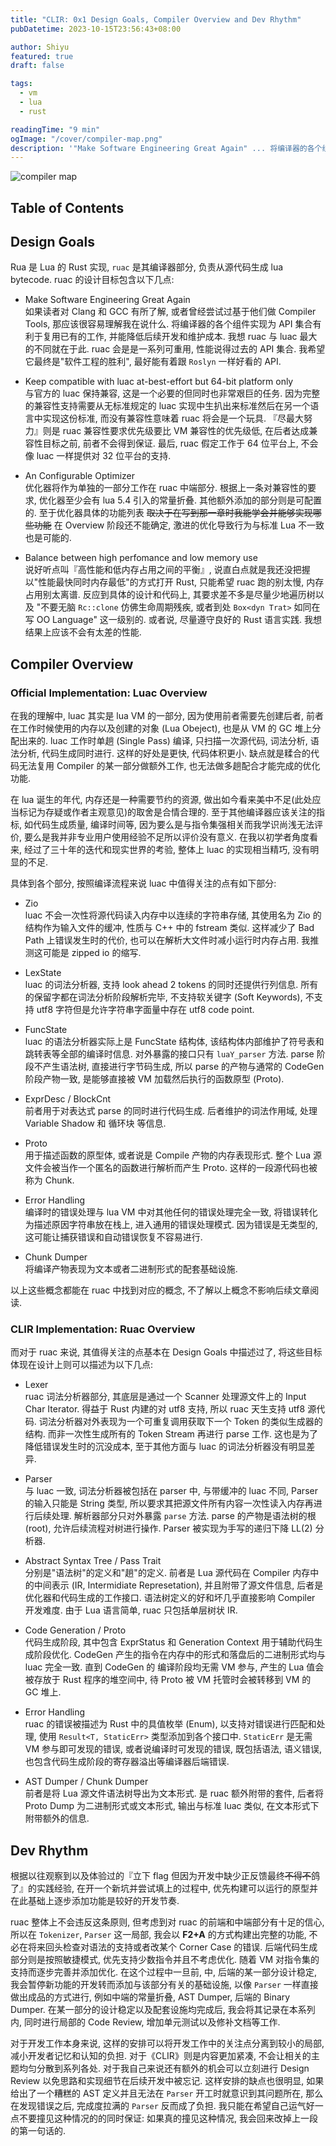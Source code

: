 ```yaml
---
title: "CLIR: 0x1 Design Goals, Compiler Overview and Dev Rhythm"
pubDatetime: 2023-10-15T23:56:43+08:00

author: Shiyu
featured: true
draft: false

tags:
  - vm
  - lua
  - rust

readingTime: "9 min"
ogImage: "/cover/compiler-map.png"
description: '"Make Software Engineering Great Again" ... 将编译器的各个组件实现为 API 集合有利于复用已有的工作, 并能降低后续开发和维护成本. 我想 ruac 与 luac 最大的不同就在于此. ruac 会是是一系列可重用, 性能说得过去的 API 集合.我希望它最终是"软件工程的胜利", 最好能有着跟 `Roslyn` 一样好看的 API.'
---
```


![compiler map](/cover/compiler-map.png)

## Table of Contents

## Design Goals

Rua 是 Lua 的 Rust 实现, `ruac` 是其编译器部分, 负责从源代码生成 lua bytecode. ruac 的设计目标包含以下几点:

- Make Software Engineering Great Again  
  如果读者对 Clang 和 GCC 有所了解, 或者曾经尝试过基于他们做 Compiler Tools, 那应该很容易理解我在说什么. 将编译器的各个组件实现为 API 集合有利于复用已有的工作, 并能降低后续开发和维护成本. 我想 ruac 与 luac 最大的不同就在于此. ruac 会是是一系列可重用, 性能说得过去的 API 集合. 我希望它最终是"软件工程的胜利", 最好能有着跟 `Roslyn` 一样好看的 API.

- Keep compatible with luac at-best-effort but 64-bit platform only  
  与官方的 luac 保持兼容, 这是一个必要的但同时也非常艰巨的任务. 因为完整的兼容性支持需要从无标准规定的 luac 实现中生扒出来标准然后在另一个语言中实现这份标准, 而没有兼容性意味着 ruac 将会是一个玩具. 『尽最大努力』则是 ruac 兼容性要求优先级要比 VM 兼容性的优先级低, 在后者达成兼容性目标之前, 前者不会得到保证. 最后, ruac 假定工作于 64 位平台上, 不会像 luac 一样提供对 32 位平台的支持.

- An Configurable Optimizer  
  优化器将作为单独的一部分工作在 ruac 中端部分. 根据上一条对兼容性的要求, 优化器至少会有 lua 5.4 引入的常量折叠. 其他额外添加的部分则是可配置的. 至于优化器具体的功能列表 ~~取决于在写到那一章时我能学会并能够实现哪些功能~~ 在 Overview 阶段还不能确定, 激进的优化导致行为与标准 Lua 不一致也是可能的.

- Balance between high perfomance and low memory use  
  说好听点叫『高性能和低内存占用之间的平衡』, 说直白点就是我还没把握以"性能最快同时内存最低"的方式打开 Rust, 只能希望 ruac 跑的别太慢, 内存占用别太离谱. 反应到具体的设计和代码上, 其要求差不多是尽量少地遍历树以及 "不要无脑 `Rc::clone` 仿佛生命周期残疾, 或者到处 `Box<dyn Trat>` 如同在写 OO Language" 这一级别的. 或者说, 尽量遵守良好的 Rust 语言实践. 我想结果上应该不会有太差的性能.

## Compiler Overview

### Official Implementation: Luac Overview

在我的理解中, luac 其实是 lua VM 的一部分, 因为使用前者需要先创建后者, 前者在工作时候使用的内存以及创建的对象 (Lua Obeject), 也是从 VM 的 GC 堆上分配出来的. luac 工作时单趟 (Single Pass) 编译, 只扫描一次源代码, 词法分析, 语法分析, 代码生成同时进行. 这样的好处是更快, 代码体积更小. 缺点就是糅合的代码无法复用 Compiler 的某一部分做额外工作, 也无法做多趟配合才能完成的优化功能.

在 lua 诞生的年代, 内存还是一种需要节约的资源, 做出如今看来美中不足(此处应当标记为存疑或作者主观意见)的取舍是合情合理的. 至于其他编译器应该关注的指标, 如代码生成质量, 编译时间等, 因为要么是与指令集强相关而我学识尚浅无法评价, 要么是我并非专业用户使用经验不足所以评价没有意义. 在我以初学者角度看来, 经过了三十年的迭代和现实世界的考验, 整体上 luac 的实现相当精巧, 没有明显的不足.

具体到各个部分, 按照编译流程来说 luac 中值得关注的点有如下部分:

- Zio  
  luac 不会一次性将源代码读入内存中以连续的字符串存储, 其使用名为 Zio 的结构作为输入文件的缓冲, 性质与 C++ 中的 fstream 类似. 这样减少了 Bad Path 上错误发生时的代价, 也可以在解析大文件时减小运行时内存占用. 我推测这可能是 zipped io 的缩写.

- LexState  
  luac 的词法分析器, 支持 look ahead 2 tokens 的同时还提供行列信息. 所有的保留字都在词法分析阶段解析完毕, 不支持软关键字 (Soft Keywords), 不支持 utf8 字符但是允许字符串字面量中存在 utf8 code point.

- FuncState  
  luac 的语法分析器实际上是 FuncState 结构体, 该结构体内部维护了符号表和跳转表等全部的编译时信息. 对外暴露的接口只有 `luaY_parser` 方法. parse 阶段不产生语法树, 直接进行字节码生成, 所以 parse 的产物与通常的 CodeGen 阶段产物一致, 是能够直接被 VM 加载然后执行的函数原型 (Proto).

- ExprDesc / BlockCnt  
  前者用于对表达式 parse 的同时进行代码生成. 后者维护的词法作用域, 处理 Variable Shadow 和 循环块 等信息.

- Proto  
  用于描述函数的原型体, 或者说是 Compile 产物的内存表现形式. 整个 Lua 源文件会被当作一个匿名的函数进行解析而产生 Proto. 这样的一段源代码也被称为 Chunk.

- Error Handling  
  编译时的错误处理与 lua VM 中对其他任何的错误处理完全一致, 将错误转化为描述原因字符串放在栈上, 进入通用的错误处理模式. 因为错误是无类型的, 这可能让捕获错误和自动错误恢复不容易进行.

- Chunk Dumper  
  将编译产物表现为文本或者二进制形式的配套基础设施.

以上这些概念都能在 ruac 中找到对应的概念, 不了解以上概念不影响后续文章阅读.

### CLIR Implementation: Ruac Overview

而对于 ruac 来说, 其值得关注的点基本在 Design Goals 中描述过了, 将这些目标体现在设计上则可以描述为以下几点:

- Lexer  
  ruac 词法分析器部分, 其底层是通过一个 Scanner 处理源文件上的 Input Char Iterator. 得益于 Rust 内建的对 utf8 支持, 所以 ruac 天生支持 utf8 源代码. 词法分析器对外表现为一个可重复调用获取下一个 Token 的类似生成器的结构. 而非一次性生成所有的 Token Stream 再进行 parse 工作. 这也是为了降低错误发生时的沉没成本, 至于其他方面与 luac 的词法分析器没有明显差异.

- Parser  
  与 luac 一致, 词法分析器被包括在 parser 中, 与带缓冲的 luac 不同, Parser 的输入只能是 String 类型, 所以要求其把源文件所有内容一次性读入内存再进行后续处理. 解析器部分只对外暴露 `parse` 方法. parse 的产物是语法树的根 (root), 允许后续流程对树进行操作. Parser 被实现为手写的递归下降 LL(2) 分析器.

- Abstract Syntax Tree / Pass Trait  
  分别是"语法树"的定义和"趟"的定义. 前者是 Lua 源代码在 Compiler 内存中的中间表示 (IR, Intermidiate Represetation), 并且附带了源文件信息, 后者是优化器和代码生成的工作接口. 语法树定义的好和坏几乎直接影响 Compiler 开发难度. 由于 Lua 语言简单, ruac 只包括单层树状 IR.

- Code Generation / Proto  
  代码生成阶段, 其中包含 ExprStatus 和 Generation Context 用于辅助代码生成阶段优化. CodeGen 产生的指令在内存中的形式和落盘后的二进制形式均与 luac 完全一致. 直到 CodeGen 的 编译阶段均无需 VM 参与, 产生的 Lua 值会被存放于 Rust 程序的堆空间中, 待 Proto 被 VM 托管时会被转移到 VM 的 GC 堆上.

- Error Handling  
  ruac 的错误被描述为 Rust 中的具值枚举 (Enum), 以支持对错误进行匹配和处理, 使用 `Result<T, StaticErr>` 类型添加到各个接口中. `StaticErr` 是无需 VM 参与即可发现的错误, 或者说编译时可发现的错误, 既包括语法, 语义错误, 也包含代码生成阶段的寄存器溢出等编译器后端错误.

- AST Dumper / Chunk Dumper  
  前者是将 Lua 源文件语法树导出为文本形式. 是 ruac 额外附带的套件, 后者将 Proto Dump 为二进制形式或文本形式, 输出与标准 luac 类似, 在文本形式下附带额外的信息.

## Dev Rhythm

根据以往观察到以及体验过的『立下 flag 但因为开发中缺少正反馈最终~~不得不~~鸽了』的实践经验, 在开一个新坑并尝试填上的过程中, 优先构建可以运行的原型并在此基础上逐步添加功能是较好的开发节奏.

ruac 整体上不会违反这条原则, 但考虑到对 ruac 的前端和中端部分有十足的信心, 所以在 `Tokenizer`, `Parser` 这一局部, 我会以 **F2+A** 的方式构建出完整的功能, 不必在将来回头检查对语法的支持或者改某个 Corner Case 的错误. 后端代码生成部分则是按照敏捷模式, 优先支持少数指令并且不考虑优化. 随着 VM 对指令集的支持而逐步完善并添加优化. 在这个过程中一旦前, 中, 后端的某一部分设计稳定, 我会暂停新功能的开发转而添加与该部分有关的基础设施, 以像 `Parser` 一样直接做出成品的方式进行, 例如中端的常量折叠, AST Dumper, 后端的 Binary Dumper. 在某一部分的设计稳定以及配套设施均完成后, 我会将其记录在本系列内, 同时进行局部的 Code Review, 增加单元测试以及修补文档等工作.

对于开发工作本身来说, 这样的安排可以将开发工作中的关注点分离到较小的局部, 减小开发者记忆和认知的负担. 对于《CLIR》则是内容更加紧凑, 不会让相关的主题均匀分散到系列各处. 对于我自己来说还有额外的机会可以立刻进行 Design Review 以免思路和实现细节在后续开发中被忘记. 这样安排的缺点也很明显, 如果给出了一个糟糕的 AST 定义并且无法在 `Parser` 开工时就意识到其问题所在, 那么在发现错误之后, 完成度拉满的 `Parser` 反而成了负担. 我只能在希望自己运气好一点不要撞见这种情况的的同时保证: 如果真的撞见这种情况, 我会回来改掉上一段的第一句话的.
